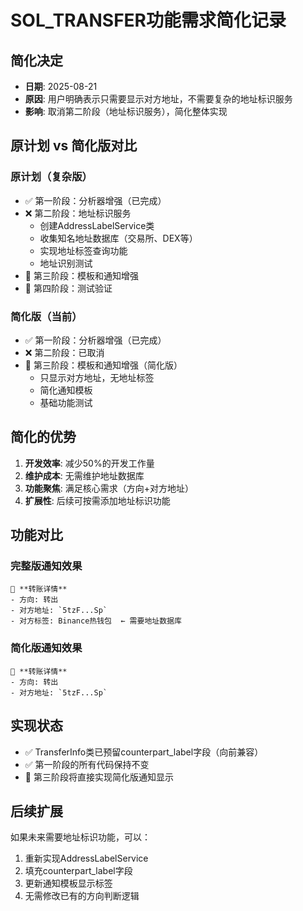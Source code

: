 # SOL_TRANSFER功能需求简化记录

## 简化决定
- **日期**: 2025-08-21
- **原因**: 用户明确表示只需要显示对方地址，不需要复杂的地址标识服务
- **影响**: 取消第二阶段（地址标识服务），简化整体实现

## 原计划 vs 简化版对比

### 原计划（复杂版）
- ✅ 第一阶段：分析器增强（已完成）
- ❌ 第二阶段：地址标识服务
  - 创建AddressLabelService类
  - 收集知名地址数据库（交易所、DEX等）
  - 实现地址标签查询功能
  - 地址识别测试
- 🔄 第三阶段：模板和通知增强
- 🔄 第四阶段：测试验证

### 简化版（当前）
- ✅ 第一阶段：分析器增强（已完成）
- ❌ 第二阶段：已取消
- 🔄 第三阶段：模板和通知增强（简化版）
  - 只显示对方地址，无地址标签
  - 简化通知模板
  - 基础功能测试

## 简化的优势
1. **开发效率**: 减少50%的开发工作量
2. **维护成本**: 无需维护地址数据库
3. **功能聚焦**: 满足核心需求（方向+对方地址）
4. **扩展性**: 后续可按需添加地址标识功能

## 功能对比

### 完整版通知效果
```
💸 **转账详情**
- 方向: 转出
- 对方地址: `5tzF...Sp`
- 对方标签: Binance热钱包  ← 需要地址数据库
```

### 简化版通知效果
```
💸 **转账详情**
- 方向: 转出
- 对方地址: `5tzF...Sp`
```

## 实现状态
- ✅ TransferInfo类已预留counterpart_label字段（向前兼容）
- ✅ 第一阶段的所有代码保持不变
- 🎯 第三阶段将直接实现简化版通知显示

## 后续扩展
如果未来需要地址标识功能，可以：
1. 重新实现AddressLabelService
2. 填充counterpart_label字段
3. 更新通知模板显示标签
4. 无需修改已有的方向判断逻辑